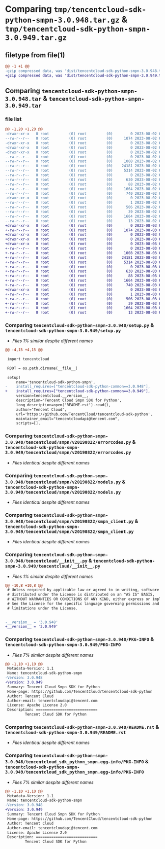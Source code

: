 # Comparing `tmp/tencentcloud-sdk-python-smpn-3.0.948.tar.gz` & `tmp/tencentcloud-sdk-python-smpn-3.0.949.tar.gz`

## filetype from file(1)

```diff
@@ -1 +1 @@
-gzip compressed data, was "dist/tencentcloud-sdk-python-smpn-3.0.948.tar", last modified: Wed Aug  2 00:36:24 2023, max compression
+gzip compressed data, was "dist/tencentcloud-sdk-python-smpn-3.0.949.tar", last modified: Thu Aug  3 00:33:25 2023, max compression
```

## Comparing `tencentcloud-sdk-python-smpn-3.0.948.tar` & `tencentcloud-sdk-python-smpn-3.0.949.tar`

### file list

```diff
@@ -1,20 +1,20 @@
-drwxr-xr-x   0 root         (0) root         (0)        0 2023-08-02 00:36:24.000000 tencentcloud-sdk-python-smpn-3.0.948/
--rw-r--r--   0 root         (0) root         (0)     1074 2023-08-02 00:36:24.000000 tencentcloud-sdk-python-smpn-3.0.948/setup.py
-drwxr-xr-x   0 root         (0) root         (0)        0 2023-08-02 00:36:24.000000 tencentcloud-sdk-python-smpn-3.0.948/tencentcloud/
-drwxr-xr-x   0 root         (0) root         (0)        0 2023-08-02 00:36:24.000000 tencentcloud-sdk-python-smpn-3.0.948/tencentcloud/smpn/
-drwxr-xr-x   0 root         (0) root         (0)        0 2023-08-02 00:36:24.000000 tencentcloud-sdk-python-smpn-3.0.948/tencentcloud/smpn/v20190822/
--rw-r--r--   0 root         (0) root         (0)        0 2023-08-02 00:36:24.000000 tencentcloud-sdk-python-smpn-3.0.948/tencentcloud/smpn/v20190822/__init__.py
--rw-r--r--   0 root         (0) root         (0)     1008 2023-08-02 00:36:24.000000 tencentcloud-sdk-python-smpn-3.0.948/tencentcloud/smpn/v20190822/errorcodes.py
--rw-r--r--   0 root         (0) root         (0)    24181 2023-08-02 00:36:24.000000 tencentcloud-sdk-python-smpn-3.0.948/tencentcloud/smpn/v20190822/models.py
--rw-r--r--   0 root         (0) root         (0)     5314 2023-08-02 00:36:24.000000 tencentcloud-sdk-python-smpn-3.0.948/tencentcloud/smpn/v20190822/smpn_client.py
--rw-r--r--   0 root         (0) root         (0)        0 2023-08-02 00:36:24.000000 tencentcloud-sdk-python-smpn-3.0.948/tencentcloud/smpn/__init__.py
--rw-r--r--   0 root         (0) root         (0)      630 2023-08-02 00:36:24.000000 tencentcloud-sdk-python-smpn-3.0.948/tencentcloud/__init__.py
--rw-r--r--   0 root         (0) root         (0)       88 2023-08-02 00:36:24.000000 tencentcloud-sdk-python-smpn-3.0.948/setup.cfg
--rw-r--r--   0 root         (0) root         (0)     1664 2023-08-02 00:36:24.000000 tencentcloud-sdk-python-smpn-3.0.948/PKG-INFO
--rw-r--r--   0 root         (0) root         (0)      740 2023-08-02 00:36:24.000000 tencentcloud-sdk-python-smpn-3.0.948/README.rst
-drwxr-xr-x   0 root         (0) root         (0)        0 2023-08-02 00:36:24.000000 tencentcloud-sdk-python-smpn-3.0.948/tencentcloud_sdk_python_smpn.egg-info/
--rw-r--r--   0 root         (0) root         (0)        1 2023-08-02 00:36:24.000000 tencentcloud-sdk-python-smpn-3.0.948/tencentcloud_sdk_python_smpn.egg-info/dependency_links.txt
--rw-r--r--   0 root         (0) root         (0)      506 2023-08-02 00:36:24.000000 tencentcloud-sdk-python-smpn-3.0.948/tencentcloud_sdk_python_smpn.egg-info/SOURCES.txt
--rw-r--r--   0 root         (0) root         (0)       39 2023-08-02 00:36:24.000000 tencentcloud-sdk-python-smpn-3.0.948/tencentcloud_sdk_python_smpn.egg-info/requires.txt
--rw-r--r--   0 root         (0) root         (0)     1664 2023-08-02 00:36:24.000000 tencentcloud-sdk-python-smpn-3.0.948/tencentcloud_sdk_python_smpn.egg-info/PKG-INFO
--rw-r--r--   0 root         (0) root         (0)       13 2023-08-02 00:36:24.000000 tencentcloud-sdk-python-smpn-3.0.948/tencentcloud_sdk_python_smpn.egg-info/top_level.txt
+drwxr-xr-x   0 root         (0) root         (0)        0 2023-08-03 00:33:25.000000 tencentcloud-sdk-python-smpn-3.0.949/
+-rw-r--r--   0 root         (0) root         (0)     1074 2023-08-03 00:33:25.000000 tencentcloud-sdk-python-smpn-3.0.949/setup.py
+drwxr-xr-x   0 root         (0) root         (0)        0 2023-08-03 00:33:25.000000 tencentcloud-sdk-python-smpn-3.0.949/tencentcloud/
+drwxr-xr-x   0 root         (0) root         (0)        0 2023-08-03 00:33:25.000000 tencentcloud-sdk-python-smpn-3.0.949/tencentcloud/smpn/
+drwxr-xr-x   0 root         (0) root         (0)        0 2023-08-03 00:33:25.000000 tencentcloud-sdk-python-smpn-3.0.949/tencentcloud/smpn/v20190822/
+-rw-r--r--   0 root         (0) root         (0)        0 2023-08-03 00:33:25.000000 tencentcloud-sdk-python-smpn-3.0.949/tencentcloud/smpn/v20190822/__init__.py
+-rw-r--r--   0 root         (0) root         (0)     1008 2023-08-03 00:33:25.000000 tencentcloud-sdk-python-smpn-3.0.949/tencentcloud/smpn/v20190822/errorcodes.py
+-rw-r--r--   0 root         (0) root         (0)    24181 2023-08-03 00:33:25.000000 tencentcloud-sdk-python-smpn-3.0.949/tencentcloud/smpn/v20190822/models.py
+-rw-r--r--   0 root         (0) root         (0)     5314 2023-08-03 00:33:25.000000 tencentcloud-sdk-python-smpn-3.0.949/tencentcloud/smpn/v20190822/smpn_client.py
+-rw-r--r--   0 root         (0) root         (0)        0 2023-08-03 00:33:25.000000 tencentcloud-sdk-python-smpn-3.0.949/tencentcloud/smpn/__init__.py
+-rw-r--r--   0 root         (0) root         (0)      630 2023-08-03 00:33:25.000000 tencentcloud-sdk-python-smpn-3.0.949/tencentcloud/__init__.py
+-rw-r--r--   0 root         (0) root         (0)       88 2023-08-03 00:33:25.000000 tencentcloud-sdk-python-smpn-3.0.949/setup.cfg
+-rw-r--r--   0 root         (0) root         (0)     1664 2023-08-03 00:33:25.000000 tencentcloud-sdk-python-smpn-3.0.949/PKG-INFO
+-rw-r--r--   0 root         (0) root         (0)      740 2023-08-03 00:33:25.000000 tencentcloud-sdk-python-smpn-3.0.949/README.rst
+drwxr-xr-x   0 root         (0) root         (0)        0 2023-08-03 00:33:25.000000 tencentcloud-sdk-python-smpn-3.0.949/tencentcloud_sdk_python_smpn.egg-info/
+-rw-r--r--   0 root         (0) root         (0)        1 2023-08-03 00:33:25.000000 tencentcloud-sdk-python-smpn-3.0.949/tencentcloud_sdk_python_smpn.egg-info/dependency_links.txt
+-rw-r--r--   0 root         (0) root         (0)      506 2023-08-03 00:33:25.000000 tencentcloud-sdk-python-smpn-3.0.949/tencentcloud_sdk_python_smpn.egg-info/SOURCES.txt
+-rw-r--r--   0 root         (0) root         (0)       39 2023-08-03 00:33:25.000000 tencentcloud-sdk-python-smpn-3.0.949/tencentcloud_sdk_python_smpn.egg-info/requires.txt
+-rw-r--r--   0 root         (0) root         (0)     1664 2023-08-03 00:33:25.000000 tencentcloud-sdk-python-smpn-3.0.949/tencentcloud_sdk_python_smpn.egg-info/PKG-INFO
+-rw-r--r--   0 root         (0) root         (0)       13 2023-08-03 00:33:25.000000 tencentcloud-sdk-python-smpn-3.0.949/tencentcloud_sdk_python_smpn.egg-info/top_level.txt
```

### Comparing `tencentcloud-sdk-python-smpn-3.0.948/setup.py` & `tencentcloud-sdk-python-smpn-3.0.949/setup.py`

 * *Files 1% similar despite different names*

```diff
@@ -4,15 +4,15 @@
 
 import tencentcloud
 
 ROOT = os.path.dirname(__file__)
 
 setup(
     name='tencentcloud-sdk-python-smpn',
-    install_requires=["tencentcloud-sdk-python-common==3.0.948"],
+    install_requires=["tencentcloud-sdk-python-common==3.0.949"],
     version=tencentcloud.__version__,
     description='Tencent Cloud Smpn SDK for Python',
     long_description=open('README.rst').read(),
     author='Tencent Cloud',
     url='https://github.com/TencentCloud/tencentcloud-sdk-python',
     maintainer_email="tencentcloudapi@tencent.com",
     scripts=[],
```

### Comparing `tencentcloud-sdk-python-smpn-3.0.948/tencentcloud/smpn/v20190822/errorcodes.py` & `tencentcloud-sdk-python-smpn-3.0.949/tencentcloud/smpn/v20190822/errorcodes.py`

 * *Files identical despite different names*

### Comparing `tencentcloud-sdk-python-smpn-3.0.948/tencentcloud/smpn/v20190822/models.py` & `tencentcloud-sdk-python-smpn-3.0.949/tencentcloud/smpn/v20190822/models.py`

 * *Files identical despite different names*

### Comparing `tencentcloud-sdk-python-smpn-3.0.948/tencentcloud/smpn/v20190822/smpn_client.py` & `tencentcloud-sdk-python-smpn-3.0.949/tencentcloud/smpn/v20190822/smpn_client.py`

 * *Files identical despite different names*

### Comparing `tencentcloud-sdk-python-smpn-3.0.948/tencentcloud/__init__.py` & `tencentcloud-sdk-python-smpn-3.0.949/tencentcloud/__init__.py`

 * *Files 1% similar despite different names*

```diff
@@ -10,8 +10,8 @@
 # Unless required by applicable law or agreed to in writing, software
 # distributed under the License is distributed on an "AS IS" BASIS,
 # WITHOUT WARRANTIES OR CONDITIONS OF ANY KIND, either express or implied.
 # See the License for the specific language governing permissions and
 # limitations under the License.
 
 
-__version__ = '3.0.948'
+__version__ = '3.0.949'
```

### Comparing `tencentcloud-sdk-python-smpn-3.0.948/PKG-INFO` & `tencentcloud-sdk-python-smpn-3.0.949/PKG-INFO`

 * *Files 7% similar despite different names*

```diff
@@ -1,10 +1,10 @@
 Metadata-Version: 1.1
 Name: tencentcloud-sdk-python-smpn
-Version: 3.0.948
+Version: 3.0.949
 Summary: Tencent Cloud Smpn SDK for Python
 Home-page: https://github.com/TencentCloud/tencentcloud-sdk-python
 Author: Tencent Cloud
 Author-email: tencentcloudapi@tencent.com
 License: Apache License 2.0
 Description: ============================
         Tencent Cloud SDK for Python
```

### Comparing `tencentcloud-sdk-python-smpn-3.0.948/README.rst` & `tencentcloud-sdk-python-smpn-3.0.949/README.rst`

 * *Files identical despite different names*

### Comparing `tencentcloud-sdk-python-smpn-3.0.948/tencentcloud_sdk_python_smpn.egg-info/PKG-INFO` & `tencentcloud-sdk-python-smpn-3.0.949/tencentcloud_sdk_python_smpn.egg-info/PKG-INFO`

 * *Files 7% similar despite different names*

```diff
@@ -1,10 +1,10 @@
 Metadata-Version: 1.1
 Name: tencentcloud-sdk-python-smpn
-Version: 3.0.948
+Version: 3.0.949
 Summary: Tencent Cloud Smpn SDK for Python
 Home-page: https://github.com/TencentCloud/tencentcloud-sdk-python
 Author: Tencent Cloud
 Author-email: tencentcloudapi@tencent.com
 License: Apache License 2.0
 Description: ============================
         Tencent Cloud SDK for Python
```

